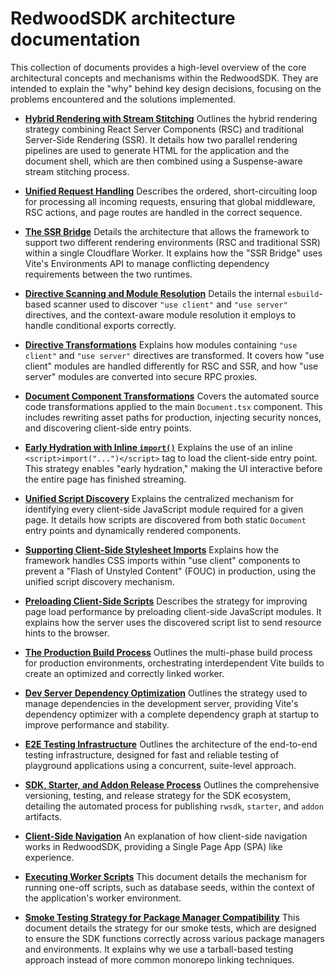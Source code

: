 # RedwoodSDK architecture documentation 

This collection of documents provides a high-level overview of the core architectural concepts and mechanisms within the RedwoodSDK. They are intended to explain the "why" behind key design decisions, focusing on the problems encountered and the solutions implemented.

- [**Hybrid Rendering with Stream Stitching**](./hybridRscSsrRendering.md)
  Outlines the hybrid rendering strategy combining React Server Components (RSC) and traditional Server-Side Rendering (SSR). It details how two parallel rendering pipelines are used to generate HTML for the application and the document shell, which are then combined using a Suspense-aware stream stitching process.

- [**Unified Request Handling**](./requestHandling.md)
  Describes the ordered, short-circuiting loop for processing all incoming requests, ensuring that global middleware, RSC actions, and page routes are handled in the correct sequence.

- [**The SSR Bridge**](./ssrBridge.md)
  Details the architecture that allows the framework to support two different rendering environments (RSC and traditional SSR) within a single Cloudflare Worker. It explains how the "SSR Bridge" uses Vite's Environments API to manage conflicting dependency requirements between the two runtimes.

- [**Directive Scanning and Module Resolution**](./directiveScanningAndResolution.md)
  Details the internal `esbuild`-based scanner used to discover `"use client"` and `"use server"` directives, and the context-aware module resolution it employs to handle conditional exports correctly.

- [**Directive Transformations**](./directiveTransforms.md)
  Explains how modules containing `"use client"` and `"use server"` directives are transformed. It covers how "use client" modules are handled differently for RSC and SSR, and how "use server" modules are converted into secure RPC proxies.

- [**Document Component Transformations**](./documentTransforms.md)
  Covers the automated source code transformations applied to the main `Document.tsx` component. This includes rewriting asset paths for production, injecting security nonces, and discovering client-side entry points.

- [**Early Hydration with Inline `import()`**](./earlyHydrationStrategy.md)
  Explains the use of an inline `<script>import("...")</script>` tag to load the client-side entry point. This strategy enables "early hydration," making the UI interactive before the entire page has finished streaming.

- [**Unified Script Discovery**](./unifiedScriptDiscovery.md)
  Explains the centralized mechanism for identifying every client-side JavaScript module required for a given page. It details how scripts are discovered from both static `Document` entry points and dynamically rendered components.

- [**Supporting Client-Side Stylesheet Imports**](./clientStylesheets.md)
  Explains how the framework handles CSS imports within "use client" components to prevent a "Flash of Unstyled Content" (FOUC) in production, using the unified script discovery mechanism.

- [**Preloading Client-Side Scripts**](./preloading.md)
  Describes the strategy for improving page load performance by preloading client-side JavaScript modules. It explains how the server uses the discovered script list to send resource hints to the browser.

- [**The Production Build Process**](./productionBuildProcess.md)
  Outlines the multi-phase build process for production environments, orchestrating interdependent Vite builds to create an optimized and correctly linked worker.

- [**Dev Server Dependency Optimization**](./devServerDependencyOptimization.md)
  Outlines the strategy used to manage dependencies in the development server, providing Vite's dependency optimizer with a complete dependency graph at startup to improve performance and stability.

- [**E2E Testing Infrastructure**](./endToEndTesting.md)
  Outlines the architecture of the end-to-end testing infrastructure, designed for fast and reliable testing of playground applications using a concurrent, suite-level approach.

- [**SDK, Starter, and Addon Release Process**](./releaseProcess.md)
  Outlines the comprehensive versioning, testing, and release strategy for the SDK ecosystem, detailing the automated process for publishing `rwsdk`, `starter`, and `addon` artifacts.

- [**Client-Side Navigation**](./clientSideNavigation.md)
  An explanation of how client-side navigation works in RedwoodSDK, providing a Single Page App (SPA) like experience.

- [**Executing Worker Scripts**](./workerScripts.md)
  This document details the mechanism for running one-off scripts, such as database seeds, within the context of the application's worker environment.

- [**Smoke Testing Strategy for Package Manager Compatibility**](./smokeTestingStrategy.md)
  This document details the strategy for our smoke tests, which are designed to ensure the SDK functions correctly across various package managers and environments. It explains why we use a tarball-based testing approach instead of more common monorepo linking techniques.